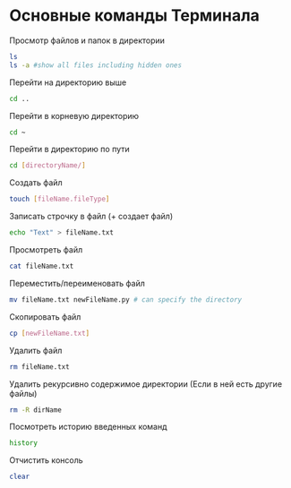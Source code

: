 # Основные команды Терминала
Просмотр файлов и папок в директории
~~~bash
ls
ls -a #show all files including hidden ones
~~~
Перейти на директорию выше
~~~bash
cd ..
~~~
Перейти в корневую директорию
~~~bash
cd ~
~~~
Перейти в директорию по пути
~~~bash
cd [directoryName/]
~~~
Создать файл
~~~bash
touch [fileName.fileType]
~~~
Записать строчку в файл (+ создает файл)
~~~bash
echo "Text" > fileName.txt
~~~
Просмотреть файл
~~~bash
cat fileName.txt
~~~
Переместить/переименовать файл
~~~bash
mv fileName.txt newFileName.py # can specify the directory
~~~
Скопировать файл
~~~bash
cp [newFileName.txt]
~~~
Удалить файл
~~~bash
rm fileName.txt
~~~
Удалить рекурсивно содержимое директории (Если в ней есть другие файлы)
~~~bash
rm -R dirName
~~~

Посмотреть историю введенных команд
~~~bash
history
~~~
Отчистить консоль
~~~bash
clear
~~~